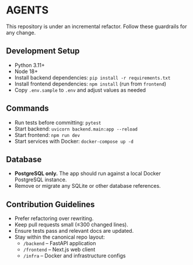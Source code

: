 # AGENTS

This repository is under an incremental refactor. Follow these guardrails for any change.

## Development Setup
- Python 3.11+
- Node 18+
- Install backend dependencies: `pip install -r requirements.txt`
- Install frontend dependencies: `npm install` (run from `frontend`)
- Copy `.env.sample` to `.env` and adjust values as needed

## Commands
- Run tests before committing: `pytest`
- Start backend: `uvicorn backend.main:app --reload`
- Start frontend: `npm run dev`
- Start services with Docker: `docker-compose up -d`

## Database
- **PostgreSQL only.** The app should run against a local Docker PostgreSQL instance.
- Remove or migrate any SQLite or other database references.

## Contribution Guidelines
- Prefer refactoring over rewriting.
- Keep pull requests small (≤300 changed lines).
- Ensure tests pass and relevant docs are updated.
- Stay within the canonical repo layout:
  - `/backend` – FastAPI application
  - `/frontend` – Next.js web client
  - `/infra` – Docker and infrastructure configs
